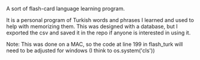 A sort of flash-card language learning program. 

It is a personal program of Turkish words and phrases I learned and used to help with memorizing them. This was designed with
a database, but I exported the csv and saved it in the repo if anyone is interested in using it.

Note: 
This was done on a MAC, so the code at line 199 in flash_turk will need to be adjusted for windows 
(I think to os.system('cls'))
